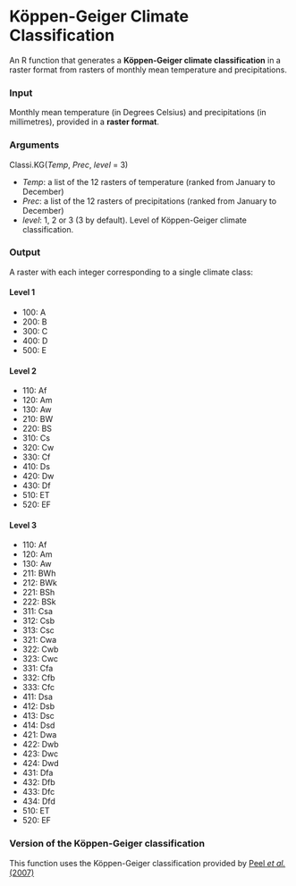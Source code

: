 # Köppen-Geiger Climate Classification
An R function that generates a **Köppen-Geiger climate classification** in a raster format from rasters of monthly mean temperature and precipitations.

### Input
Monthly mean temperature (in Degrees Celsius) and precipitations (in millimetres), provided in a **raster format**. 

### Arguments
Classi.KG(*Temp*, *Prec*, *level* = 3)

- *Temp*: a list of the 12 rasters of temperature (ranked from January to December)
- *Prec*: a list of the 12 rasters of precipitations (ranked from January to December)
- *level*: 1, 2 or 3 (3 by default). Level of Köppen-Geiger climate classification.

### Output
A raster with each integer corresponding to a single climate class:

#### Level 1
- 100: A
- 200: B
- 300: C
- 400: D
- 500: E

#### Level 2
- 110: Af
- 120: Am
- 130: Aw
- 210: BW
- 220: BS
- 310: Cs
- 320: Cw
- 330: Cf
- 410: Ds
- 420: Dw
- 430: Df
- 510: ET
- 520: EF

#### Level 3
- 110: Af
- 120: Am
- 130: Aw
- 211: BWh
- 212: BWk
- 221: BSh
- 222: BSk
- 311: Csa
- 312: Csb
- 313: Csc
- 321: Cwa
- 322: Cwb
- 323: Cwc
- 331: Cfa
- 332: Cfb
- 333: Cfc
- 411: Dsa
- 412: Dsb
- 413: Dsc
- 414: Dsd
- 421: Dwa
- 422: Dwb
- 423: Dwc
- 424: Dwd
- 431: Dfa
- 432: Dfb
- 433: Dfc
- 434: Dfd
- 510: ET
- 520: EF

### Version of the Köppen-Geiger classification
This function uses the Köppen-Geiger classification provided by [Peel *et al.* (2007)](https://hess.copernicus.org/articles/11/1633/2007/)
